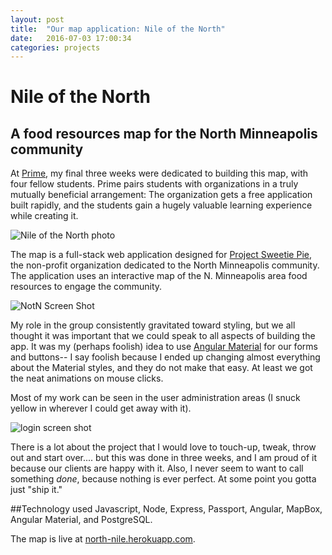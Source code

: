 ```yaml
---
layout: post
title:  "Our map application: Nile of the North"
date:   2016-07-03 17:00:34
categories: projects
---
```


# Nile of the North
## A food resources map for the North Minneapolis community

At [Prime](http://primeacademy.io), my final three weeks were dedicated to building this map, with four fellow students. Prime pairs students with organizations in a truly mutually beneficial arrangement: The organization gets a free application built rapidly, and the students gain a hugely valuable learning experience while creating it.

![Nile of the North photo](https://goo.gl/OJBbsE)

The map is a full-stack web application designed for [Project Sweetie Pie](http://http://projectsweetiepie.org/), the non-profit organization dedicated to the North Minneapolis community. The application uses an interactive map of the N. Minneapolis area food resources to engage the community. 

![NotN Screen Shot](https://goo.gl/S8GTbw)

My role in the group consistently gravitated toward styling, but we all thought it was important that we could speak to all aspects of building the app. It was my (perhaps foolish) idea to use [Angular Material](https://material.angularjs.org/latest/) for our forms and buttons-- I say foolish because I ended up changing almost everything about the Material styles, and they do not make that easy. At least we got the neat animations on mouse clicks.

Most of my work can be seen in the user administration areas (I snuck yellow in wherever I could get away with it).

![login screen shot](https://goo.gl/OAidix)

There is a lot about the project that I would love to touch-up, tweak, throw out and start over.... but this was done in three weeks, and I am proud of it because our clients are happy with it. Also, I never seem to want to call something *done*, because nothing is ever perfect. At some point you gotta just "ship it."

##Technology used
Javascript, Node, Express, Passport, Angular, MapBox, Angular Material, and PostgreSQL.

The map is live at [north-nile.herokuapp.com](http://north-nile.herokuapp.com).
